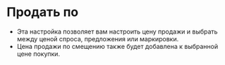 # **Продать по**

- Эта настройка позволяет вам настроить цену продажи и выбрать между ценой спроса, предложения или маркировки.
- Цена продажи по смещению также будет добавлена к выбранной цене покупки.
